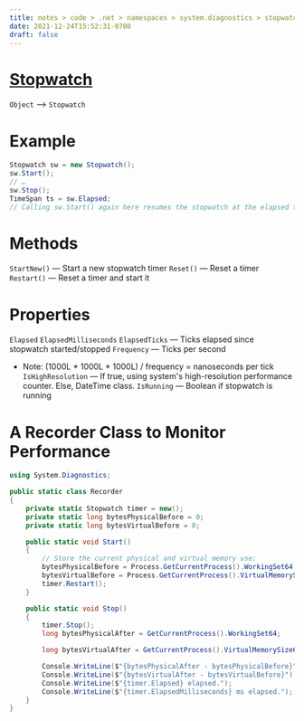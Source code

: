 ```yaml
---
title: notes > code > .net > namespaces > system.diagnostics > stopwatch
date: 2021-12-24T15:52:31-0700
draft: false
---
```

# [Stopwatch](https://docs.microsoft.com/en-us/dotnet/api/system.diagnostics.stopwatch?view=net-6.0)
`Object` –> `Stopwatch`  

# Example
```cs
Stopwatch sw = new Stopwatch();
sw.Start();
// …
sw.Stop();
TimeSpan ts = sw.Elapsed;
// Calling sw.Start() again here resumes the stopwatch at the elapsed time it was stopped
```

# Methods
`StartNew()` — Start a new stopwatch timer
`Reset()` — Reset a timer
`Restart()` — Reset a timer and start it

# Properties
`Elapsed`
`ElapsedMilliseconds`
`ElapsedTicks` — Ticks elapsed since stopwatch started/stopped
`Frequency` — Ticks per second
- Note: (1000L * 1000L * 1000L) / frequency = nanoseconds per tick
`IsHighResolution` — If true, using system's high-resolution performance counter. Else, DateTime class.
`IsRunning` — Boolean if stopwatch is running

# A Recorder Class to Monitor Performance
```cs
using System.Diagnostics;

public static class Recorder
{
    private static Stopwatch timer = new();
    private static long bytesPhysicalBefore = 0;
    private static long bytesVirtualBefore = 0;

    public static void Start()
    {
        // Store the current physical and virtual memory use:
        bytesPhysicalBefore = Process.GetCurrentProcess().WorkingSet64;
        bytesVirtualBefore = Process.GetCurrentProcess().VirtualMemorySize64;
        timer.Restart();
    }

    public static void Stop()
    {
        timer.Stop();
        long bytesPhysicalAfter = GetCurrentProcess().WorkingSet64;

        long bytesVirtualAfter = GetCurrentProcess().VirtualMemorySize64;

        Console.WriteLine($"{bytesPhysicalAfter - bytesPhysicalBefore}");
        Console.WriteLine($"{bytesVirtualAfter - bytesVirtualBefore}");
        Console.WriteLine($"{timer.Elapsed} elapsed.");
        Console.WriteLine($"{timer.ElapsedMilliseconds} ms elapsed.");
    }
}
```
